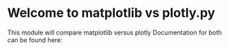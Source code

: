 # Welcome to matplotlib vs plotly.py
This module will compare matplotlib versus plotly
Documentation for both can be found here:
